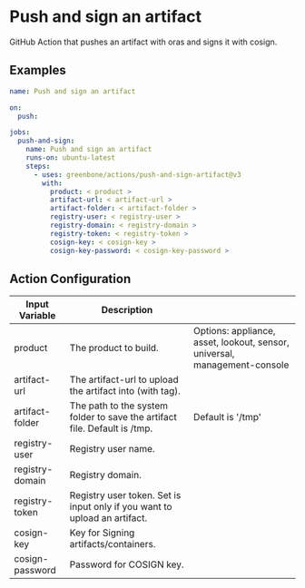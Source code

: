 # Push and sign an artifact

GitHub Action that pushes an artifact with oras and signs it with cosign.

## Examples

```yml
name: Push and sign an artifact

on:
  push:

jobs:
  push-and-sign:
    name: Push and sign an artifact
    runs-on: ubuntu-latest
    steps:
      - uses: greenbone/actions/push-and-sign-artifact@v3
        with:
          product: < product >
          artifact-url: < artifact-url >
          artifact-folder: < artifact-folder >
          registry-user: < registry-user >
          registry-domain: < registry-domain >
          registry-token: < registry-token >
          cosign-key: < cosign-key >
          cosign-key-password: < cosign-key-password >
```

## Action Configuration

|Input Variable|Description| |
|--------------|-----------|-|
| product | The product to build. | Options: appliance, asset, lookout, sensor, universal, management-console |
| artifact-url | The artifact-url to upload the artifact into (with tag). | |
| artifact-folder | The path to the system folder to save the artifact file. Default is /tmp. | Default is '/tmp' |
| registry-user | Registry user name. | |
| registry-domain | Registry domain. | |
| registry-token | Registry user token. Set is input only if you want to upload an artifact. | |
| cosign-key | Key for Signing artifacts/containers. | |
| cosign-password | Password for COSIGN key. | |

